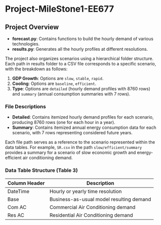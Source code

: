 # Project-MileStone1-EE677

## Project Overview


- **forecast.py**: Contains functions to build the hourly demand of various technologies.
- **results.py**: Generates all the hourly profiles at different resolutions.

The project also organizes scenarios using a hierarchical folder structure. Each path in results folder to a CSV file corresponds to a specific scenario, with the breakdown as follows:

1. **GDP Growth**: Options are `slow`, `stable`, `rapid`.
2. **Cooling**: Options are `baseline`, `efficient`.
3. **Type**: Options are `detailed` (hourly demand profiles with 8760 rows) and `summary` (annual consumption summaries with 7 rows).

### File Descriptions

- **Detailed**: Contains itemized hourly demand profiles for each scenario, producing 8760 rows (one for each hour in a year).
- **Summary**: Contains itemized annual energy consumption data for each scenario, with 7 rows representing considered future years.

Each file path serves as a reference to the scenario represented within the data tables. For example, `SR.csv` in the path `slow/efficient/summary` provides a summary for a scenario of slow economic growth and energy-efficient air conditioning demand.

### Data Table Structure (Table 3)

| Column Header | Description |
|---------------|-------------|
| DateTime      | Hourly or yearly time resolution |
| Base          | Business-as-usual model resulting demand |
| Com AC        | Commercial Air Conditioning demand |
| Res AC        | Residential Air Conditioning demand |


